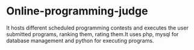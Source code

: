 Online-programming-judge
========================

It hosts different scheduled programming contests and executes the user submitted programs, ranking them, rating them.It uses php, mysql for database management and python for executing programs.
